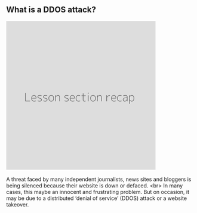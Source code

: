 
## What is a DDOS attack?

![](recap.png)

A threat faced by many independent journalists, news sites and bloggers is being silenced because their website is down or defaced.
&lt;br&gt;
In many cases, this maybe an innocent and frustrating problem. But on occasion, it may be due to a distributed ‘denial of service’ (DDOS) attack or a website takeover.
